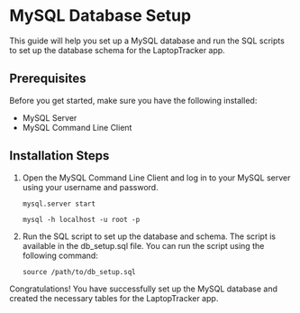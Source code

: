 # MySQL Database Setup

This guide will help you set up a MySQL database and run the SQL scripts to set up the database schema for the LaptopTracker app.

## Prerequisites
Before you get started, make sure you have the following installed:

- MySQL Server
- MySQL Command Line Client

## Installation Steps
1. Open the MySQL Command Line Client and log in to your MySQL server using your username and password.

    `mysql.server start`

    `mysql -h localhost -u root -p`

2. Run the SQL script to set up the database and schema. The script is available in the db_setup.sql file. You can run the script using the following command:

    `source /path/to/db_setup.sql`

Congratulations! You have successfully set up the MySQL database and created the necessary tables for the LaptopTracker app.